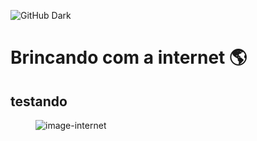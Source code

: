 ![GitHub Dark](https://github.com/github-dark.png#gh-light-mode-only)
# Brincando com a internet 🌎
## testando
<figure id="imagem">
  <img alt="image-internet" src="https://encrypted-tbn0.gstatic.com/images?q=tbn:ANd9GcQBog4Z2tK5HzhFf4sSajN7wwhfWwRayCe6xQ&usqp=CAU">
</figure>

